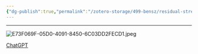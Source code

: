 ```yaml
---
{"dg-publish":true,"permalink":"/zotero-storage/499-bensz/residual-stream/","noteIcon":""}
---
```


---
![E73F069F-05D0-4091-8450-6C03DD2FECD1.jpeg](/img/user/Attachments/E73F069F-05D0-4091-8450-6C03DD2FECD1.jpeg)



[ChatGPT](https://chatgpt.com/c/67509774-a27c-800c-818f-2ec8753414d6)




